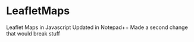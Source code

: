 # LeafletMaps
Leaflet Maps in Javascript
Updated in Notepad++
Made a second change that would break stuff